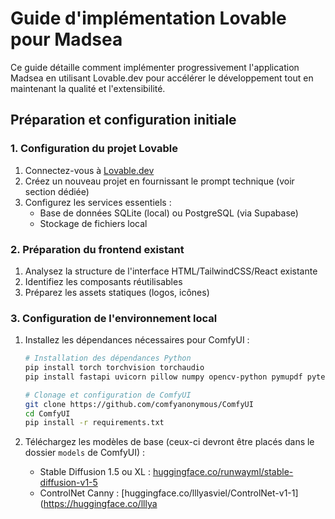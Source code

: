 # Guide d'implémentation Lovable pour Madsea

Ce guide détaille comment implémenter progressivement l'application Madsea en utilisant Lovable.dev pour accélérer le développement tout en maintenant la qualité et l'extensibilité.

## Préparation et configuration initiale

### 1. Configuration du projet Lovable

1. Connectez-vous à [Lovable.dev](https://lovable.dev)
2. Créez un nouveau projet en fournissant le prompt technique (voir section dédiée)
3. Configurez les services essentiels :
   - Base de données SQLite (local) ou PostgreSQL (via Supabase)
   - Stockage de fichiers local

### 2. Préparation du frontend existant

1. Analysez la structure de l'interface HTML/TailwindCSS/React existante
2. Identifiez les composants réutilisables
3. Préparez les assets statiques (logos, icônes)

### 3. Configuration de l'environnement local

1. Installez les dépendances nécessaires pour ComfyUI :
   ```bash
   # Installation des dépendances Python
   pip install torch torchvision torchaudio
   pip install fastapi uvicorn pillow numpy opencv-python pymupdf pytesseract
   
   # Clonage et configuration de ComfyUI
   git clone https://github.com/comfyanonymous/ComfyUI
   cd ComfyUI
   pip install -r requirements.txt
   ```

2. Téléchargez les modèles de base (ceux-ci devront être placés dans le dossier `models` de ComfyUI) :
   - Stable Diffusion 1.5 ou XL : [huggingface.co/runwayml/stable-diffusion-v1-5](https://huggingface.co/runwayml/stable-diffusion-v1-5)
   - ControlNet Canny : [huggingface.co/lllyasviel/ControlNet-v1-1](https://huggingface.co/lllya